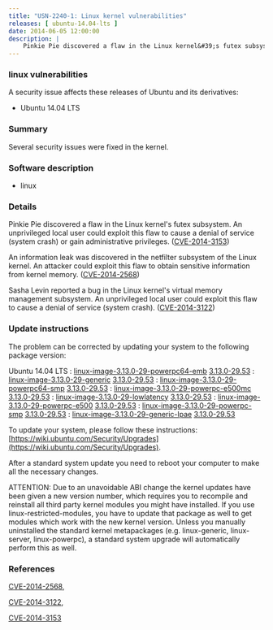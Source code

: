 ```yaml
---
title: "USN-2240-1: Linux kernel vulnerabilities"
releases: [ ubuntu-14.04-lts ]
date: 2014-06-05 12:00:00
description: |
    Pinkie Pie discovered a flaw in the Linux kernel&#39;s futex subsystem. An unprivileged local user could exploit this flaw to cause a denial of service (system crash) or gain administrative privileges. ([CVE-2014-3153](http://people.ubuntu.com/~ubuntu-security/cve/CVE-2014-3153))
--- 
```

 
### linux vulnerabilities

A security issue affects these releases of Ubuntu and its derivatives:

* Ubuntu 14.04 LTS

### Summary

Several security issues were fixed in the kernel. 

### Software description

* linux 

### Details

Pinkie Pie discovered a flaw in the Linux kernel&#39;s futex subsystem. An unprivileged local user could exploit this flaw to cause a denial of service (system crash) or gain administrative privileges. ([CVE-2014-3153](http://people.ubuntu.com/~ubuntu-security/cve/CVE-2014-3153))

An information leak was discovered in the netfilter subsystem of the Linux kernel. An attacker could exploit this flaw to obtain sensitive information from kernel memory. ([CVE-2014-2568](http://people.ubuntu.com/~ubuntu-security/cve/CVE-2014-2568))

Sasha Levin reported a bug in the Linux kernel&#39;s virtual memory management subsystem. An unprivileged local user could exploit this flaw to cause a denial of service (system crash). ([CVE-2014-3122](http://people.ubuntu.com/~ubuntu-security/cve/CVE-2014-3122)) 

### Update instructions

The problem can be corrected by updating your system to the following package version:

Ubuntu 14.04 LTS
 : [linux-image-3.13.0-29-powerpc64-emb](https://launchpad.net/ubuntu/+source/linux) <span> [3.13.0-29.53](https://launchpad.net/ubuntu/+source/linux/3.13.0-29.53) </span> 
 : [linux-image-3.13.0-29-generic](https://launchpad.net/ubuntu/+source/linux) <span> [3.13.0-29.53](https://launchpad.net/ubuntu/+source/linux/3.13.0-29.53) </span> 
 : [linux-image-3.13.0-29-powerpc64-smp](https://launchpad.net/ubuntu/+source/linux) <span> [3.13.0-29.53](https://launchpad.net/ubuntu/+source/linux/3.13.0-29.53) </span> 
 : [linux-image-3.13.0-29-powerpc-e500mc](https://launchpad.net/ubuntu/+source/linux) <span> [3.13.0-29.53](https://launchpad.net/ubuntu/+source/linux/3.13.0-29.53) </span> 
 : [linux-image-3.13.0-29-lowlatency](https://launchpad.net/ubuntu/+source/linux) <span> [3.13.0-29.53](https://launchpad.net/ubuntu/+source/linux/3.13.0-29.53) </span> 
 : [linux-image-3.13.0-29-powerpc-e500](https://launchpad.net/ubuntu/+source/linux) <span> [3.13.0-29.53](https://launchpad.net/ubuntu/+source/linux/3.13.0-29.53) </span> 
 : [linux-image-3.13.0-29-powerpc-smp](https://launchpad.net/ubuntu/+source/linux) <span> [3.13.0-29.53](https://launchpad.net/ubuntu/+source/linux/3.13.0-29.53) </span> 
 : [linux-image-3.13.0-29-generic-lpae](https://launchpad.net/ubuntu/+source/linux) <span> [3.13.0-29.53](https://launchpad.net/ubuntu/+source/linux/3.13.0-29.53) </span> 

To update your system, please follow these instructions: [https://wiki.ubuntu.com/Security/Upgrades](https://wiki.ubuntu.com/Security/Upgrades).

After a standard system update you need to reboot your computer to make all the necessary changes.

ATTENTION: Due to an unavoidable ABI change the kernel updates have been given a new version number, which requires you to recompile and reinstall all third party kernel modules you might have installed. If you use linux-restricted-modules, you have to update that package as well to get modules which work with the new kernel version. Unless you manually uninstalled the standard kernel metapackages (e.g. linux-generic, linux-server, linux-powerpc), a standard system upgrade will automatically perform this as well. 

### References

 [CVE-2014-2568](http://people.ubuntu.com/~ubuntu-security/cve/CVE-2014-2568), 

 [CVE-2014-3122](http://people.ubuntu.com/~ubuntu-security/cve/CVE-2014-3122), 

 [CVE-2014-3153](http://people.ubuntu.com/~ubuntu-security/cve/CVE-2014-3153)
 
